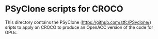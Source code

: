 PSyClone scripts for CROCO
==========================

This directory contains the PSyClone (https://github.com/stfc/PSyclone/) sripts to apply
on CROCO to produce an OpenACC version of the code for GPUs.
